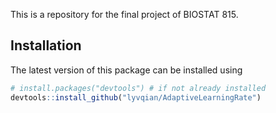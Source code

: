 This is a repository for the final project of BIOSTAT 815.

## Installation

The latest version of this package can be installed using

```r
# install.packages("devtools") # if not already installed
devtools::install_github("lyvqian/AdaptiveLearningRate")

